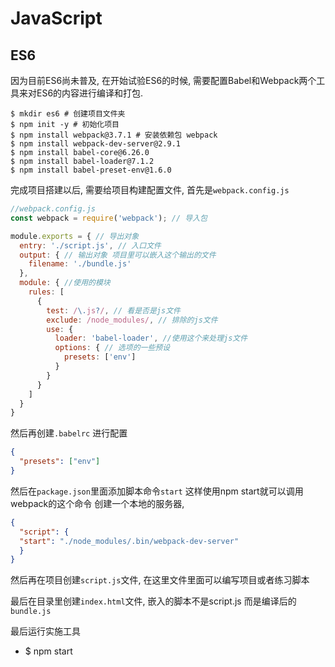 # JavaScript

## ES6

因为目前ES6尚未普及, 在开始试验ES6的时候, 需要配置Babel和Webpack两个工具来对ES6的内容进行编译和打包.

```shell
$ mkdir es6 # 创建项目文件夹
$ npm init -y # 初始化项目
$ npm install webpack@3.7.1 # 安装依赖包 webpack
$ npm install webpack-dev-server@2.9.1
$ npm install babel-core@6.26.0
$ npm install babel-loader@7.1.2
$ npm install babel-preset-env@1.6.0
```

完成项目搭建以后, 需要给项目构建配置文件, 首先是`webpack.config.js`

```JavaScript
//webpack.config.js
const webpack = require('webpack'); // 导入包

module.exports = { // 导出对象
  entry: './script.js', // 入口文件
  output: { // 输出对象 项目里可以嵌入这个输出的文件
    filename: './bundle.js'
  },
  module: { //使用的模块
    rules: [
      {
        test: /\.js?/, // 看是否是js文件
        exclude: /node_modules/, // 排除的js文件
        use: {
          loader: 'babel-loader', //使用这个来处理js文件
          options: { // 选项的一些预设
            presets: ['env'] 
          }
        }
      }
    ]
  }
}
```

然后再创建`.babelrc` 进行配置

```json
{
  "presets": ["env"]
}
```

然后在`package.json`里面添加脚本命令`start` 这样使用npm start就可以调用webpack的这个命令 创建一个本地的服务器, 

```json
{
  "script": {
  "start": "./node_modules/.bin/webpack-dev-server"
  }
}
```

然后再在项目创建`script.js`文件, 在这里文件里面可以编写项目或者练习脚本

最后在目录里创建`index.html`文件, 嵌入的脚本不是script.js 而是编译后的`bundle.js` 

最后运行实施工具

- $ npm start







